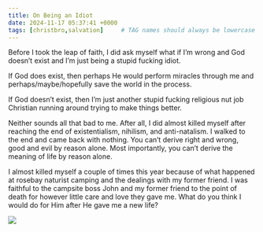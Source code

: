 ```yaml
---
title: On Being an Idiot
date: 2024-11-17 05:37:41 +0000
tags: [christbro,salvation]     # TAG names should always be lowercase
---
```


Before I took the leap of faith, I did ask myself what if I’m wrong and God doesn’t exist and I’m just being a stupid fucking idiot.

If God does exist, then perhaps He would perform miracles through me and perhaps/maybe/hopefully save the world in the process.

If God doesn’t exist, then I’m just another stupid fucking religious nut job Christian running around trying to make things better.

Neither sounds all that bad to me. After all, I did almost killed myself after reaching the end of existentialism, nihilism, and anti-natalism. I walked to the end and came back with nothing. You can’t derive right and wrong, good and evil by reason alone. Most importantly, you can’t derive the meaning of life by reason alone.

I almost killed myself a couple of times this year because of what happened at rosebay naturist camping and the dealings with my former friend. I was faithful to the campsite boss John and my former friend to the point of death for however little care and love they gave me. What do you think I would do for Him after He gave me a new life?

![](/2e59f8b6d8a5ccaffc8d684c2a075613.jpeg)